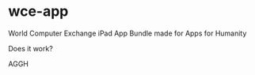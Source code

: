 wce-app
=======

World Computer Exchange iPad App Bundle made for Apps for Humanity


Does it work?

AGGH